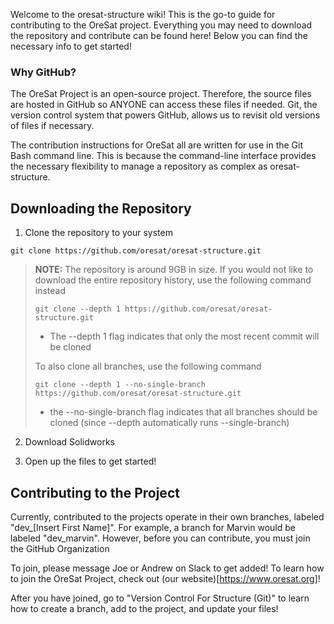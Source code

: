 Welcome to the oresat-structure wiki! This is the go-to guide for contributing to the OreSat project. Everything you may need to download the repository and contribute can be found here! Below you can find the necessary info to get started!

### Why GitHub?

The OreSat Project is an open-source project. Therefore, the source files are hosted in GitHub so ANYONE can access these files if needed. Git, the version control system that powers GitHub, allows us to revisit old versions of files if necessary.

The contribution instructions for OreSat all are written for use in the Git Bash command line. This is because the command-line interface provides the necessary flexibility to manage a repository as complex as oresat-structure.

## Downloading the Repository

1. Clone the repository to your system<be>

`git clone https://github.com/oresat/oresat-structure.git`

> **NOTE:** The repository is around 9GB in size. If you would not like to download the entire repository history, use the following command instead<be>
> 
> `git clone --depth 1 https://github.com/oresat/oresat-structure.git`
> * The --depth 1 flag indicates that only the most recent commit will be cloned
> 
> To also clone all branches, use the following command<be>
> 
> `git clone --depth 1 --no-single-branch https://github.com/oresat/oresat-structure.git`
> * the --no-single-branch flag indicates that all branches should be cloned (since --depth automatically runs --single-branch)

2. Download Solidworks

3. Open up the files to get started!

## Contributing to the Project

Currently, contributed to the projects operate in their own branches, labeled "dev_[Insert First Name]". For example, a branch for Marvin would be labeled "dev_marvin". However, before you can contribute, you must join the GitHub Organization

To join, please message Joe or Andrew on Slack to get added! To learn how to join the OreSat Project, check out (our website)[https://www.oresat.org]!

After you have joined, go to "Version Control For Structure (Git)" to learn how to create a branch, add to the project, and update your files!
